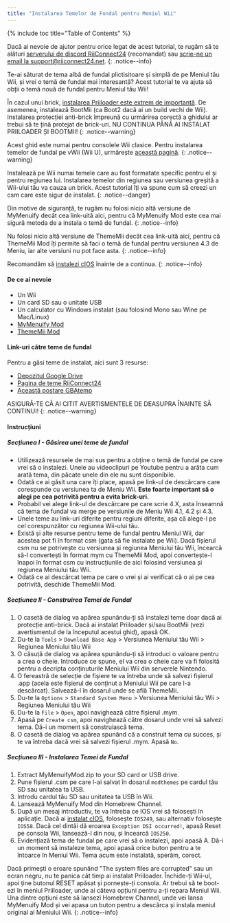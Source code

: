 ```yaml
---
title: "Instalarea Temelor de Fundal pentru Meniul Wii"
---
```


{% include toc title="Table of Contents" %}

Dacă ai nevoie de ajutor pentru orice legat de acest tutorial, te rugăm să te alături [serverului de discord RiiConnect24](https://discord.gg/rc24) (recomandat) sau [scrie-ne un email la support@riiconnect24.net](mailto:support@riiconnect24.net).
{: .notice--info}

Te-ai săturat de tema albă de fundal plictisitoare și simplă de pe Meniul tău Wii, și vrei o temă de fundal mai interesantă? Acest tutorial te va ajuta să obții o temă nouă de fundal pentru Meniul tău Wii!

În cazul unui brick, [instalarea Priiloader este extrem de importantă](priiloader). De asemenea, instalează BootMii (ca Boot2 dacă ai un build vechi de Wii). Instalarea protecției anti-brick împreună cu urmărirea corectă a ghidului ar trebui să te țină protejat de brick-uri. NU CONTINUA PÂNĂ AI INSTALAT PRIILOADER ȘI BOOTMII!
{: .notice--warning}

Acest ghid este numai pentru consolele Wii clasice. Pentru instalarea temelor de fundal pe vWii (Wii U), urmărește [această pagină](themes-vwii).
{: .notice--warning}

Instalează pe Wii numai temele care au fost formatate specific pentru el și pentru regiunea lui. Instalarea temelor din regiunea sau versiunea greșită a Wii-ului tău va cauza un brick. Acest tutorial îți va spune cum să creezi un csm care este sigur de instalat.
{: .notice--danger}

Din motive de siguranță, te rugăm nu folosi nicio altă versiune de MyMenuify decât cea link-uită aici, pentru că MyMenuify Mod este cea mai sigură metoda de a instala o temă de fundal.
{: .notice--info}

Nu folosi nicio altă versiune de ThemeMii decât cea link-uită aici, pentru că ThemeMii Mod îți permite să faci o temă de fundal pentru versiunea 4.3 de Meniu, iar alte versiuni nu pot face asta.
{: .notice--info}

Recomandăm să [instalezi cIOS](cios) înainte de a continua.
{: .notice--info}

#### De ce ai nevoie

* Un Wii
* Un card SD sau o unitate USB
* Un calculator cu Windows instalat (sau folosind Mono sau Wine pe Mac/Linux)
* [MyMenuify Mod](https://hbb1.oscwii.org/hbb/MyMenuifyMod/MyMenuifyMod.zip)
* [ThemeMii Mod](/assets/files/New_ThemeMii_MOD.zip)

#### Link-uri către teme de fundal

Pentru a găsi teme de instalat, aici sunt 3 resurse:

* [Depozitul Google Drive](https://drive.google.com/drive/folders/19tyeVQ--bJ0ZUTNg5yvAGvc3G4-euEpm?usp=sharing)
* [Pagina de teme RiiConnect24](https://rc24.xyz/goodies/themes/)
* [Această postare GBAtemp](https://gbatemp.net/threads/wii-theme-team-creations-v2.336596/)

ASIGURĂ-TE CĂ AI CITIT AVERTISMENTELE DE DEASUPRA ÎNAINTE SĂ CONTINUI!
{: .notice--warning}

#### Instrucțiuni

##### Secțiunea I - Găsirea unei teme de fundal

* Utilizează resursele de mai sus pentru a obține o temă de fundal pe care vrei să o instalezi. Unele au videoclipuri pe Youtube pentru a arăta cum arată tema, din păcate unele din ele nu sunt disponibile.
* Odată ce ai găsit una care îți place, apasă pe link-ul de descărcare care corespunde cu versiunea ta de Meniu Wii. **Este foarte important să o alegi pe cea potrivită pentru a evita brick-uri.**
* Probabil vei alege link-ul de descărcare pe care scrie 4.X, asta înseamnă că tema de fundal va merge pe versiunile de Meniu Wii 4.1, 4.2 și 4.3.
* Unele teme au link-uri diferite pentru regiuni diferite, așa că alege-l pe cel corespunzător cu regiunea Wii-ului tău.
* Există și alte resurse pentru teme de fundal pentru Meniul Wii, dar acestea pot fi în format csm (gata să fie instalate pe Wii). Dacă fișierul csm nu se potrivește cu versiunea și regiunea Meniului tău Wii, încearcă să-l convertești în format mym cu ThemeMii Mod, apoi convertește-l înapoi în format csm cu instrucțiunile de aici folosind versiunea și regiunea Meniului tău Wii.
* Odată ce ai descărcat tema pe care o vrei și ai verificat că o ai pe cea potrivită, deschide ThemeMii Mod.

##### Secțiunea II - Construirea Temei de Fundal

1. O casetă de dialog va apărea spunându-ți să instalezi teme doar dacă ai protecție anti-brick. Dacă ai instalat Priiloader și/sau BootMii (vezi avertismentul de la începutul acestui ghid), apasă OK.
2. Du-te la `Tools` > `Download Base App` > Versiunea Meniului tău Wii > Regiunea Meniului tău Wii
3. O căsuță de dialog va apărea spunându-ți să introduci o valoare pentru a crea o cheie. Introduce ce spune, el va crea o cheie care va fi folosită pentru a decripta conținuturile Meniului Wii din serverele Nintendo.
4. O fereastră de selecție de fișiere te va întreba unde să salvezi fișierul .app (acela este fișierul de conținut a Meniului Wii pe care l-a descărcat). Salvează-l în dosarul unde se află ThemeMii.
5. Du-te la `Options` > `Standard System Menu` > Versiunea Meniului tău Wii > Regiunea Meniului tău Wii
6. Du-te la `File` > `Open`, apoi navighează către fișierul .mym.
7. Apasă pe `Create csm`, apoi navighează către dosarul unde vrei să salvezi tema. Dă-i un moment să construiască tema.
8. O casetă de dialog va apărea spunând că a construit tema cu succes, și te va întreba dacă vrei să salvezi fișierul .mym. Apasă `No`.

##### Secțiunea III - Instalarea Temei de Fundal

1. Extract MyMenuifyMod.zip to your SD card or USB drive.
2. Pune fișierul .csm pe care l-ai salvat în dosarul `modthemes` pe cardul tău SD sau unitatea ta USB.
3. Introdu cardul tău SD sau unitatea ta USB în Wii.
4. Lansează MyMenuify Mod din Homebrew Channel.
5. După un mesaj introductiv, te va întreba ce IOS vrei să folosești în aplicație. Dacă ai [instalat cIOS](cios), folosește `IOS249`, sau alternativ folosește `IOS58`. Dacă cel dintâi dă eroarea `Exception DSI occurred!`, apasă Reset pe consola Wii, lansează-l din nou, și încearcă `IOS250`.
6. Evidențiază tema de fundal pe care vrei să o instalezi, apoi apasă A. Dă-i un moment să instaleze tema, apoi apasă orice buton pentru a te întoarce în Meniul Wii. Tema acum este instalată, sperăm, corect.

Dacă primești o eroare spunând "The system files are corrupted" sau un ecran negru, nu te panica cât timp ai instalat Priiloader. Închide-ți Wii-ul, apoi ține butonul RESET apăsat și pornește-ți consola. Ar trebui să te boot-ezi în meniul Priiloader, unde ai câteva opțiuni pentru a-ți repara Meniul Wii. Una dintre opțiuni este să lansezi Homebrew Channel, unde vei lansa MyMenuify Mod și vei apasa un buton pentru a descărca și instala meniul original al Meniului Wii.
{: .notice--info}
